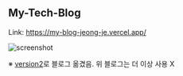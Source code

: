 ## My-Tech-Blog

Link: https://my-blog-jeong-je.vercel.app/

![screenshot](https://github.com/Jeong-Je/my-tech-blog/assets/131790445/246debb1-1118-4fe9-af0d-85b82e1fcc84)

※ [version2](https://jeongje.vercel.app/)로 블로그 옮겼음. 위 블로그는 더 이상 사용 X
